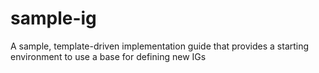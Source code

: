 # sample-ig
A sample, template-driven implementation guide that provides a starting environment to use a base for defining new IGs

 
